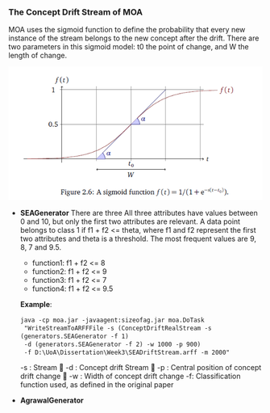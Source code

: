 ### The Concept Drift Stream of MOA

MOA uses the sigmoid function to define the probability that every new instance of the stream belongs to the new concept after the drift. There are two parameters in this sigmoid model: t0 the point of change, and W the length of change.

![](/assets/ch2/sigmoid.PNG)



* **SEAGenerator**
  There are three All three attributes have values between 0 and 10, but only the first two attributes are relevant. A data point belongs to class 1 if f1 + f2 &lt;= theta, where f1 and f2 represent the first two attributes and theta is a threshold. The most frequent values are 9, 8, 7 and 9.5.
  
  * function1: f1 + f2 &lt;= 8
  * function2: f1 + f2 &lt;= 9
  * function3: f1 + f2 &lt;= 7
  * function4: f1 + f2 &lt;= 9.5


  **Example**:
  ```
  java -cp moa.jar -javaagent:sizeofag.jar moa.DoTask
   "WriteStreamToARFFFile -s (ConceptDriftRealStream -s (generators.SEAGenerator -f 1) 
   -d (generators.SEAGenerator -f 2) -w 1000 -p 900) 
   -f D:\UoA\Dissertation\Week3\SEADriftStream.arff -m 2000"
  ```
  
  -s : Stream
  -d : Concept drift Stream
  -p : Central position of concept drift change
  -w : Width of concept drift change
  -f: Classification function used, as defined in the original paper

* **AgrawalGenerator**



